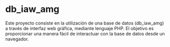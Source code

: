 # db_iaw_amg
Este proyecto consiste en la utilización de una base de datos (db_iaw_amg) a través de interfaz web gráfica, mediante lenguaje PHP. El objetivo es proporcionar una manera fácil de interactuar con la base de datos desde un navegador.
